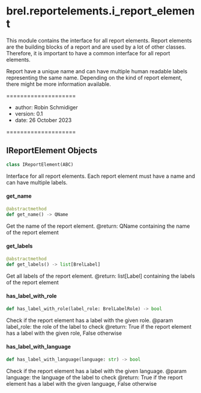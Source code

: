 <a id="brel.reportelements.i_report_element"></a>

# brel.reportelements.i\_report\_element

This module contains the interface for all report elements.
Report elements are the building blocks of a report and are used by a lot of other classes.
Therefore, it is important to have a common interface for all report elements.

Report have a unique name and can have multiple human readable labels representing the same name.
Depending on the kind of report element, there might be more information available.

====================

- author: Robin Schmidiger
- version: 0.1
- date: 26 October 2023

====================

<a id="brel.reportelements.i_report_element.IReportElement"></a>

## IReportElement Objects

```python
class IReportElement(ABC)
```

Interface for all report elements.
Each report element must have a name and can have multiple labels.

<a id="brel.reportelements.i_report_element.IReportElement.get_name"></a>

#### get\_name

```python
@abstractmethod
def get_name() -> QName
```

Get the name of the report element.
@return: QName containing the name of the report element

<a id="brel.reportelements.i_report_element.IReportElement.get_labels"></a>

#### get\_labels

```python
@abstractmethod
def get_labels() -> list[BrelLabel]
```

Get all labels of the report element.
@return: list[Label] containing the labels of the report element

<a id="brel.reportelements.i_report_element.IReportElement.has_label_with_role"></a>

#### has\_label\_with\_role

```python
def has_label_with_role(label_role: BrelLabelRole) -> bool
```

Check if the report element has a label with the given role.
@param label_role: the role of the label to check
@return: True if the report element has a label with the given role, False otherwise

<a id="brel.reportelements.i_report_element.IReportElement.has_label_with_language"></a>

#### has\_label\_with\_language

```python
def has_label_with_language(language: str) -> bool
```

Check if the report element has a label with the given language.
@param language: the language of the label to check
@return: True if the report element has a label with the given language, False otherwise

